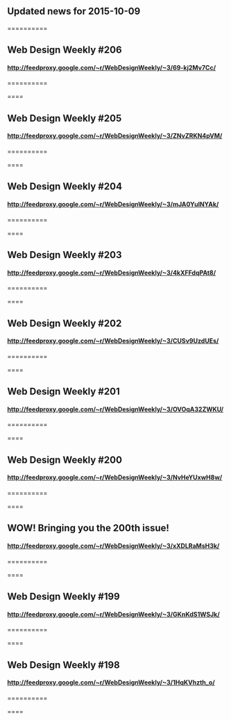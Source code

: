 ## Updated news for 2015-10-09 

==========
## Web Design Weekly #206
#### http://feedproxy.google.com/~r/WebDesignWeekly/~3/69-kj2Mv7Cc/

==========

====
## Web Design Weekly #205
#### http://feedproxy.google.com/~r/WebDesignWeekly/~3/ZNvZRKN4pVM/

==========

====
## Web Design Weekly #204
#### http://feedproxy.google.com/~r/WebDesignWeekly/~3/mJA0YulNYAk/

==========

====
## Web Design Weekly #203
#### http://feedproxy.google.com/~r/WebDesignWeekly/~3/4kXFFdqPAt8/

==========

====
## Web Design Weekly #202
#### http://feedproxy.google.com/~r/WebDesignWeekly/~3/CUSv9UzdUEs/

==========

====
## Web Design Weekly #201
#### http://feedproxy.google.com/~r/WebDesignWeekly/~3/OVOqA32ZWKU/

==========

====
## Web Design Weekly #200
#### http://feedproxy.google.com/~r/WebDesignWeekly/~3/NvHeYUxwH8w/

==========

====
## WOW! Bringing you the 200th issue!
#### http://feedproxy.google.com/~r/WebDesignWeekly/~3/xXDLRaMsH3k/

==========

====
## Web Design Weekly #199
#### http://feedproxy.google.com/~r/WebDesignWeekly/~3/GKnKdS1WSJk/

==========

====
## Web Design Weekly #198
#### http://feedproxy.google.com/~r/WebDesignWeekly/~3/1HqKVhzth_o/

==========

====

